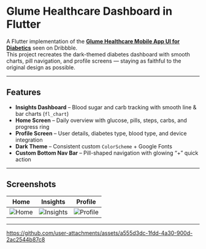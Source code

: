 # Glume Healthcare Dashboard in Flutter

A Flutter implementation of the **[Glume Healthcare Mobile App UI for Diabetics](https://dribbble.com/shots/19039354-Glume-Healthcare-Mobile-App-UI-Design-for-Diabetics)** seen on Dribbble.  
This project recreates the dark-themed diabetes dashboard with smooth charts, pill navigation, and profile screens — staying as faithful to the original design as possible.

---

##  Features

-  **Insights Dashboard** – Blood sugar and carb tracking with smooth line & bar charts (`fl_chart`)  
-  **Home Screen** – Daily overview with glucose, pills, steps, carbs, and progress ring  
-  **Profile Screen** – User details, diabetes type, blood type, and device integration  
-  **Dark Theme** – Consistent custom `ColorScheme` + Google Fonts  
-  **Custom Bottom Nav Bar** – Pill-shaped navigation with glowing “+” quick action  

---

## Screenshots

| Home | Insights | Profile |
|------|----------|---------|
| ![Home](<img width="450" height="894" alt="Screenshot 2025-08-24 at 12 51 47 am" src="https://github.com/user-attachments/assets/3acd5f03-0c9c-4da7-824a-9b431d9eeab4" />) | ![Insights](<img width="431" height="890" alt="Screenshot 2025-08-24 at 12 52 14 am" src="https://github.com/user-attachments/assets/f2bc82c5-93b9-47fa-81d8-eb27c7217e0d" />) | ![Profile](<img width="426" height="890" alt="Screenshot 2025-08-24 at 12 52 37 am" src="https://github.com/user-attachments/assets/f3e0b133-8d8e-40b5-88a7-c5474cece019" />) |


---

https://github.com/user-attachments/assets/a555d3dc-1fdd-4a30-900d-2ac2544b87c8




